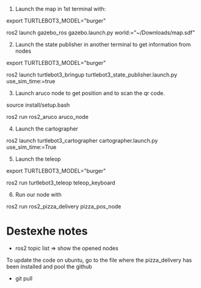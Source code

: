 1. Launch the map in 1st terminal with:

export TURTLEBOT3_MODEL="burger"

ros2 launch gazebo_ros gazebo.launch.py world:="~/Downloads/map.sdf"

2. Launch the state publisher in another terminal to get information from nodes

export TURTLEBOT3_MODEL="burger"

ros2 launch turtlebot3_bringup turtlebot3_state_publisher.launch.py use_sim_time:=true

3. Launch aruco node to get position and to scan the qr code.

source install/setup.bash

ros2 run ros2_aruco aruco_node

4. Launch the cartographer

ros2 launch turtlebot3_cartographer cartographer.launch.py use_sim_time:=True

5. Launch the teleop 

export TURTLEBOT3_MODEL="burger"

ros2 run turtlebot3_teleop teleop_keyboard

6. Run our node with

ros2 run ros2_pizza_delivery pizza_pos_node


# Destexhe notes 

 - ros2 topic list => show the opened nodes 

To update the code on ubuntu, go to the file where the pizza_delivery has been installed and pool the github 
 - git pull 
